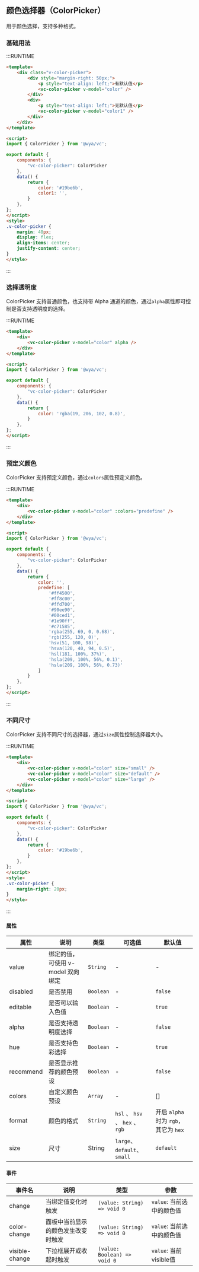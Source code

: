## 颜色选择器（ColorPicker）

用于颜色选择，支持多种格式。

### 基础用法

:::RUNTIME
```html
<template>
	<div class="v-color-picker">
		<div style="margin-right: 50px;">
			<p style="text-align: left;">有默认值</p>	
			<vc-color-picker v-model="color" />
		</div>
		<div>
			<p style="text-align: left;">无默认值</p>	
			<vc-color-picker v-model="color1" />
		</div>	
	</div>
</template>

<script>
import { ColorPicker } from '@wya/vc';

export default {
	components: {
		"vc-color-picker": ColorPicker
	},
	data() {
		return {
			color: '#19be6b',
            color1: '',
        }
    },
};
</script>
<style>
.v-color-picker {
	margin: 40px; 
	display: flex;
	align-items: center;
	justify-content: center;
}
</style>
```
:::

### 选择透明度
ColorPicker 支持普通颜色，也支持带 Alpha 通道的颜色，通过`alpha`属性即可控制是否支持透明度的选择。

:::RUNTIME
```html
<template>
	<div>
        <vc-color-picker v-model="color" alpha />
	</div>
</template>

<script>
import { ColorPicker } from '@wya/vc';

export default {
	components: {
		"vc-color-picker": ColorPicker
	},
	data() {
		return {
			color: 'rgba(19, 206, 102, 0.8)',
        }
    },
};
</script>
```
:::

### 预定义颜色
ColorPicker 支持预定义颜色，通过`colors`属性预定义颜色。

:::RUNTIME
```html
<template>
	<div>
        <vc-color-picker v-model="color" :colors="predefine" />
	</div>
</template>

<script>
import { ColorPicker } from '@wya/vc';

export default {
	components: {
		"vc-color-picker": ColorPicker
	},
	data() {
		return {
            color: '',
            predefine: [
                '#ff4500',
				'#ff8c00',
				'#ffd700',
				'#90ee90',
				'#00ced1',
				'#1e90ff',
				'#c71585',
				'rgba(255, 69, 0, 0.68)',
				'rgb(255, 120, 0)',
				'hsv(51, 100, 98)',
				'hsva(120, 40, 94, 0.5)',
				'hsl(181, 100%, 37%)',
				'hsla(209, 100%, 56%, 0.1)',
				'hsla(209, 100%, 56%, 0.73)'
            ]
        }
    },
};
</script>
```
:::


### 不同尺寸
ColorPicker 支持不同尺寸的选择器，通过`size`属性控制选择器大小。

:::RUNTIME
```html
<template>
	<div>
        <vc-color-picker v-model="color" size="small" />
        <vc-color-picker v-model="color" size="default" />
        <vc-color-picker v-model="color" size="large" />
	</div>
</template>

<script>
import { ColorPicker } from '@wya/vc';

export default {
	components: {
		"vc-color-picker": ColorPicker
	},
	data() {
		return {
            color: '#19be6b',
        }
    },
};
</script>
<style>
.vc-color-picker {
    margin-right: 20px;    
}
</style>
```
:::

#### 属性

属性 | 说明 | 类型 | 可选值 | 默认值
---|---|---|---|---
value | 绑定的值，可使用 v-model 双向绑定 | `String` | - | -
disabled | 是否禁用 | `Boolean` | - | `false`
editable | 是否可以输入色值 | `Boolean` | - | `true`
alpha | 是否支持透明度选择 | `Boolean` | - | `false`
hue | 是否支持色彩选择 | `Boolean` | - | `true`
recommend | 是否显示推荐的颜色预设 | `Boolean` | - | `false`
colors | 自定义颜色预设 | `Array` | - | []
format | 颜色的格式 | `String` | `hsl` 、 `hsv` 、 `hex` 、 `rgb` | 开启 `alpha` 时为 `rgb`，其它为 `hex`
size | 尺寸 | String |  `large`、`default`、`small` | `default`


#### 事件

事件名 | 说明 | 类型 | 参数
---|---|---|---
change | 当绑定值变化时触发 | `(value: String) => void 0` | `value`: 当前选中的颜色值
color-change | 面板中当前显示的颜色发生改变时触发 | `(value: String) => void 0` | `value`: 当前选中的颜色值
visible-change | 下拉框展开或收起时触发 | `(value: Boolean) => void 0` | `value`: 当前visible值